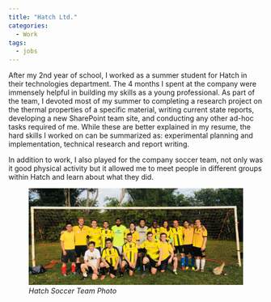 ```yaml
---
title: "Hatch Ltd."
categories:
  - Work
tags:
  - jobs
---
```

After my 2nd year of school, I worked as a summer student for Hatch in their technologies department. The 4 months I spent at the company were immensely helpful in building my skills as a young professional. As part of the team, I devoted most of my summer to completing a research project on the thermal properties of a specific material, writing current state reports, developing a new SharePoint team site, and conducting any other ad-hoc tasks required of me. While these are better explained in my resume, the hard skills I worked on can be summarized as: experimental planning and implementation, technical research and report writing. 

In addition to work, I also played for the company soccer team, not only was it good physical activity but it allowed me to meet people in different groups within Hatch and learn about what they did. 
<figure>
  <img src="/assets/images/hatchsoccer.jpg" alt="Image" />
  <figcaption><em>Hatch Soccer Team Photo</em></figcaption>
</figure>
